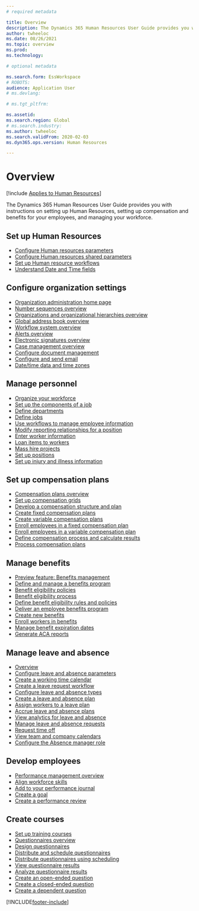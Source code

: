 ```yaml
---
# required metadata

title: Overview
description: The Dynamics 365 Human Resources User Guide provides you with instructions on setting up Human Resources, setting up compensation and benefits for your employees, and managing your workforce.
author: twheeloc
ms.date: 08/26/2021
ms.topic: overview
ms.prod: 
ms.technology: 

# optional metadata

ms.search.form: EssWorkspace
# ROBOTS: 
audience: Application User
# ms.devlang: 

# ms.tgt_pltfrm: 

ms.assetid: 
ms.search.region: Global
# ms.search.industry: 
ms.author: twheeloc
ms.search.validFrom: 2020-02-03
ms.dyn365.ops.version: Human Resources

---
```


# Overview

[!include [Applies to Human Resources](../includes/applies-to-hr.md)]

The Dynamics 365 Human Resources User Guide provides you with instructions on setting up Human Resources, setting up compensation and benefits for your employees, and managing your workforce.

## Set up Human Resources

  - [Configure Human resources parameters](hr-setup-parameters.md)</br>
  - [Configure Human resources shared parameters](hr-setup-shared-parameters.md)</br>
  - [Set up Human resource workflows](./hr-workflow-manage-employee-information.md)</br>
  - [Understand Date and Time fields](hr-setup-date-time-fields.md)</br>

## Configure organization settings

  - [Organization administration home page](../fin-ops-core/fin-ops/organization-administration/organization-administration-home-page.md?toc=/dynamics365/human-resources/toc.json)</br>
  - [Number sequences overview](../fin-ops-core/fin-ops/organization-administration/number-sequence-overview.md?toc=/dynamics365/human-resources/toc.json)</br>
 - [Organizations and organizational hierarchies overview](../fin-ops-core/fin-ops/organization-administration/organizations-organizational-hierarchies.md?toc=/dynamics365/human-resources/toc.json)</br>
 - [Global address book overview](../fin-ops-core/fin-ops/organization-administration/overview-global-address-book.md?toc=/dynamics365/human-resources/toc.json)</br>
 - [Workflow system overview](../fin-ops-core/fin-ops/organization-administration/overview-workflow-system.md?toc=/dynamics365/human-resources/toc.json)</br>
 - [Alerts overview](../fin-ops-core/fin-ops/get-started/alerts-overview.md?toc=/dynamics365/human-resources/toc.json)</br>
 - [Electronic signatures overview](../fin-ops-core/fin-ops/organization-administration/electronic-signature-overview.md?toc=/dynamics365/human-resources/toc.json)</br>
 - [Case management overview](../fin-ops-core/fin-ops/organization-administration/cases.md?toc=/dynamics365/human-resources/toc.json)</br>
 - [Configure document management](../fin-ops-core/fin-ops/organization-administration/configure-document-management.md?toc=/dynamics365/human-resources/toc.json)</br>
 - [Configure and send email](../fin-ops-core/fin-ops/organization-administration/configure-email.md?toc=/dynamics365/human-resources/toc.json)</br>
 - [Date/time data and time zones](../fin-ops-core/fin-ops/organization-administration/date-time-zones.md?toc=/dynamics365/human-resources/toc.json)</br>

## Manage personnel

 - [Organize your workforce](hr-personnel-departments-jobs-positions.md)</br>
 - [Set up the components of a job](hr-personnel-jobs.md)</br>
 - [Define departments](hr-personnel-define-departments.md)</br>
 - [Define jobs](hr-personnel-define-jobs.md)</br>
 - [Use workflows to manage employee information](hr-workflow-manage-employee-information.md)</br>
 - [Modify reporting relationships for a position](hr-personnel-modify-reporting-relationships-position.md)</br>
 - [Enter worker information](hr-personnel-enter-worker-information.md)</br>
 - [Loan items to workers](hr-personnel-loan-item-worker.md)</br>
 - [Mass hire projects](hr-personnel-mass-hire-projects.md)</br>
 - [Set up positions](hr-personnel-set-up-positions.md)</br>
 - [Set up injury and illness information](hr-personnel-set-up-injury-illness-information.md)</br>

## Set up compensation plans

 - [Compensation plans overview](hr-compensation-overview.md)</br>
 - [Set up compensation grids](hr-compensation-grids.md)</br>
 - [Develop a compensation structure and plan](hr-compensation-structure.md)</br>
 - [Create fixed compensation plans](hr-compensation-fixed-plans.md)</br>
 - [Create variable compensation plans](hr-compensation-variable-plans.md)</br>
 - [Enroll employees in a fixed compensation plan](hr-compensation-enroll-employees-fixed.md)</br>
 - [Enroll employees in a variable compensation plan](hr-compensation-enroll-employees-variable.md)</br>
 - [Define compensation process and calculate results](hr-compensation-define-process.md)</br>
 - [Process compensation plans](hr-compensation-process.md)</br>

## Manage benefits

 - [Preview feature: Benefits management](hr-benefits-management-overview.md)</br>
 - [Define and manage a benefits program](hr-benefits-manage-program.md)</br>
 - [Benefit eligibility policies](hr-benefits-eligibility-policies.md)</br>
 - [Benefit eligibility process](hr-benefits-eligibility-process.md)</br>
 - [Define benefit eligibility rules and policies](hr-benefits-define-eligibility-rules.md)</br>
 - [Deliver an employee benefits program](hr-benefits-deliver-employee-benefits-program.md)</br>
 - [Create new benefits](hr-benefits-create.md)</br>
 - [Enroll workers in benefits](hr-benefits-enroll-workers.md)</br>
 - [Manage benefit expiration dates](hr-benefits-expiration-dates.md)</br>
 - [Generate ACA reports](hr-benefits-aca-reports.md)</br>

## Manage leave and absence

 - [Overview](hr-leave-and-absence-overview.md)</br>
 - [Configure leave and absence parameters](hr-leave-and-absence-parameters.md)</br>
 - [Create a working time calendar](hr-leave-and-absence-working-time-calendar.md)</br>
 - [Create a leave request workflow](hr-leave-and-absence-workflow.md)</br>
 - [Configure leave and absence types](hr-leave-and-absence-types.md)</br>
 - [Create a leave and absence plan](hr-leave-and-absence-plans.md)</br>
 - [Assign workers to a leave plan](hr-leave-and-absence-enroll.md)</br>
 - [Accrue leave and absence plans](hr-leave-and-absence-accrue.md)</br>
 - [View analytics for leave and absence](hr-leave-and-absence-analytics.md)</br>
 - [Manage leave and absence requests](hr-employee-self-service-manage-requests.md)</br>
 - [Request time off](hr-employee-self-service-request-time-off.md)</br>
 - [View team and company calendars](hr-employee-self-service-calendar.md)</br>
 - [Configure the Absence manager role](hr-configure-absence-manager.md)</br>

## Develop employees

 - [Performance management overview](hr-develop-performance-management-overview.md)</br>
 - [Align workforce skills](hr-develop-skills.md)</br>
 - [Add to your performance journal](hr-develop-add-performance-journal.md)</br>
 - [Create a goal](hr-develop-create-goal.md)</br>
 - [Create a performance review](hr-develop-create-performance-review.md)</br>

## Create courses

 - [Set up training courses](hr-learning-courses.md)</br>
 - [Questionnaires overview](hr-learning-questionnaires.md)</br>
 - [Design questionnaires](hr-learning-design-questionnaires.md)</br>
 - [Distribute and schedule questionnaires](hr-learning-distribute-questionnaires.md)</br>
 - [Distribute questionnaires using scheduling](hr-learning-distribute-questionnaires-scheduling.md)</br>
 - [View questionnaire results](hr-learning-evaluate-questionnaire-results.md)</br>
 - [Analyze questionnaire results](hr-learning-analyze-questionnaire-results.md)</br>
 - [Create an open-ended question](hr-learning-create-open-ended-question.md)</br>
 - [Create a closed-ended question](hr-learning-create-closed-ended-question.md)</br>
 - [Create a dependent question](hr-learning-depending-question.md)</br>





[!INCLUDE[footer-include](../includes/footer-banner.md)]
